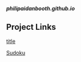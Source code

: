 ##### philipaidanbooth.github.io

## Project Links
[title](https://philipaidanbooth.github.io/test/)

[Sudoku](https://philipaidanbooth.github.io/Sudoku/)
